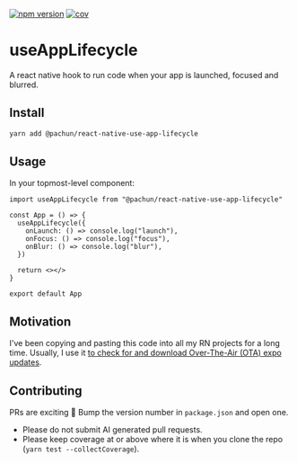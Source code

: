 [![npm version](https://img.shields.io/npm/v/@pachun/react-native-use-app-lifecycle.svg)](https://www.npmjs.com/package/@pachun/react-native-use-app-lifecycle)
[![cov](https://pachun.github.io/react-native-use-app-lifecycle/badges/coverage.svg)](https://github.com/pachun/react-native-use-app-lifecycle/actions)

# useAppLifecycle

A react native hook to run code when your app is launched, focused and blurred.

## Install

```sh
yarn add @pachun/react-native-use-app-lifecycle
```

## Usage

In your topmost-level component:

```tsx
import useAppLifecycle from "@pachun/react-native-use-app-lifecycle"

const App = () => {
  useAppLifecycle({
    onLaunch: () => console.log("launch"),
    onFocus: () => console.log("focus"),
    onBlur: () => console.log("blur"),
  })

  return <></>
}

export default App
```

## Motivation

I've been copying and pasting this code into all my RN projects for a long time. Usually, I use it [to check for and download Over-The-Air (OTA) expo updates](https://docs.expo.dev/versions/latest/sdk/updates/).

## Contributing

PRs are exciting 🤟 Bump the version number in `package.json` and open one.

- Please do not submit AI generated pull requests.
- Please keep coverage at or above where it is when you clone the repo (`yarn test --collectCoverage`).
